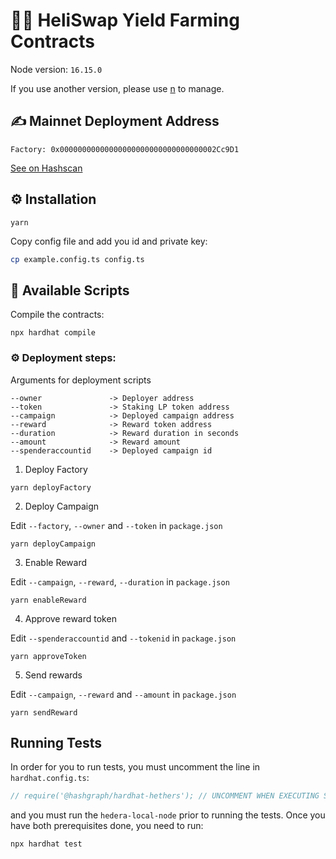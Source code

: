 # 👨‍🌾 HeliSwap Yield Farming Contracts

Node version: `16.15.0`

If you use another version, please use [n](https://github.com/tj/n) to manage.

## ✍️ Mainnet Deployment Address

`Factory: 0x00000000000000000000000000000000002Cc9D1`

[See on Hashscan](https://hashscan.io/mainnet/contract/0.0.1262136)

## ⚙️ Installation

```
yarn
```

Copy config file and add you id and private key:

```bash
cp example.config.ts config.ts
```

## 🚀 Available Scripts

Compile the contracts:

```
npx hardhat compile
```

### ⚙️ Deployment steps:

Arguments for deployment scripts

```
--owner               -> Deployer address
--token               -> Staking LP token address
--campaign            -> Deployed campaign address
--reward              -> Reward token address
--duration            -> Reward duration in seconds
--amount              -> Reward amount
--spenderaccountid    -> Deployed campaign id
```

1. Deploy Factory

```
yarn deployFactory
```

2. Deploy Campaign

Edit `--factory`, `--owner` and `--token` in `package.json`

```
yarn deployCampaign
```

3. Enable Reward

Edit `--campaign`, `--reward`, `--duration` in `package.json`

```
yarn enableReward
```

4. Approve reward token

Edit `--spenderaccountid` and `--tokenid` in `package.json`

```
yarn approveToken
```

5. Send rewards

Edit `--campaign`, `--reward` and `--amount` in `package.json`

```
yarn sendReward
```

## Running Tests

In order for you to run tests, you must uncomment the line in `hardhat.config.ts`:

```typescript
// require('@hashgraph/hardhat-hethers'); // UNCOMMENT WHEN EXECUTING SCRIPTS; COMMENT WHEN RUNNING TESTS
```

and you must run the `hedera-local-node` prior to running the tests.
Once you have both prerequisites done, you need to run:

```
npx hardhat test
```
